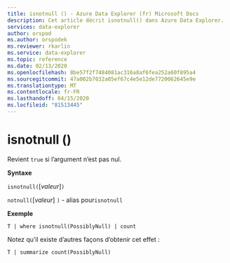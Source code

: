 ```yaml
---
title: isnotnull () - Azure Data Explorer (fr) Microsoft Docs
description: Cet article décrit isnotnull() dans Azure Data Explorer.
services: data-explorer
author: orspod
ms.author: orspodek
ms.reviewer: rkarlin
ms.service: data-explorer
ms.topic: reference
ms.date: 02/13/2020
ms.openlocfilehash: 8be57f2f7484081ac316a8af6fea252a60f895a4
ms.sourcegitcommit: 47a002b7032a05ef67c4e5e12de7720062645e9e
ms.translationtype: MT
ms.contentlocale: fr-FR
ms.lasthandoff: 04/15/2020
ms.locfileid: "81513445"
---
```

# <a name="isnotnull"></a>isnotnull ()

Revient `true` si l’argument n’est pas nul.

**Syntaxe**

`isnotnull(`[*valeur*]`)`

`notnull(`[*valeur*] `)` - alias pour`isnotnull`

**Exemple**

```kusto
T | where isnotnull(PossiblyNull) | count
```

Notez qu’il existe d’autres façons d’obtenir cet effet :

```kusto
T | summarize count(PossiblyNull)
```